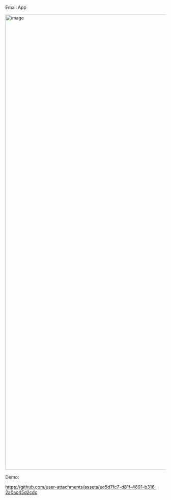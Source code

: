 Email App

<img width="1428" alt="image" src="https://github.com/user-attachments/assets/94e21951-3359-464c-9695-89cb99e9051e">

Demo: 

https://github.com/user-attachments/assets/ee5d7fc7-d81f-4891-b316-2a0ac45d2cdc





